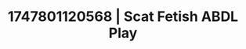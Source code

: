 ---
categories:
- Thigh worship
- Sensory play
- Hidden desires
- Bare skin
- POV erotica
image: /assets/images/1747801120568.jpg
layout: post
seo:
  description: Featured content with artistic ABDL Play, Scat Fetish. HD images available.
  keywords: ABDL Play, Scat Fetish
  og_image: /assets/images/1747801120568.jpg
  schema_type: VisualArtwork
tags:
- ABDL Play
- '#1747801120568'
- Scat Fetish
title: 1747801120568 | Scat Fetish ABDL Play
---